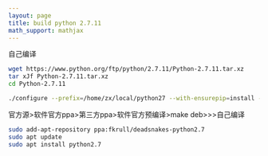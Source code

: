 ```yaml
---
layout: page
title: build python 2.7.11
math_support: mathjax
---
```



自己编译

~~~ bash
wget https://www.python.org/ftp/python/2.7.11/Python-2.7.11.tar.xz
tar xJf Python-2.7.11.tar.xz 
cd Python-2.7.11

./configure --prefix=/home/zx/local/python27 --with-ensurepip=install --enable-ipv6 --enable-profiling --enable-framework
~~~

官方源>软件官方ppa>第三方ppa>软件官方预编译>make deb>>>自己编译

~~~ bash
sudo add-apt-repository ppa:fkrull/deadsnakes-python2.7
sudo apt update
sudo apt install python2.7
~~~



